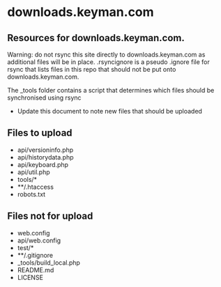 # downloads.keyman.com

## Resources for downloads.keyman.com.

Warning: do not rsync this site directly to downloads.keyman.com
as additional files will be in place. .rsyncignore is a pseudo
.ignore file for rsync that lists files in this repo that should
not be put onto downloads.keyman.com.

The _tools folder contains a script that determines which files should
be synchronised using rsync

* Update this document to note new files that should be uploaded

## Files to upload

* api/versioninfo.php
* api/historydata.php
* api/keyboard.php
* api/util.php
* tools/*
* **/.htaccess
* robots.txt

## Files not for upload

* web.config
* api/web.config
* test/*
* **/.gitignore
* _tools/build_local.php
* README.md
* LICENSE